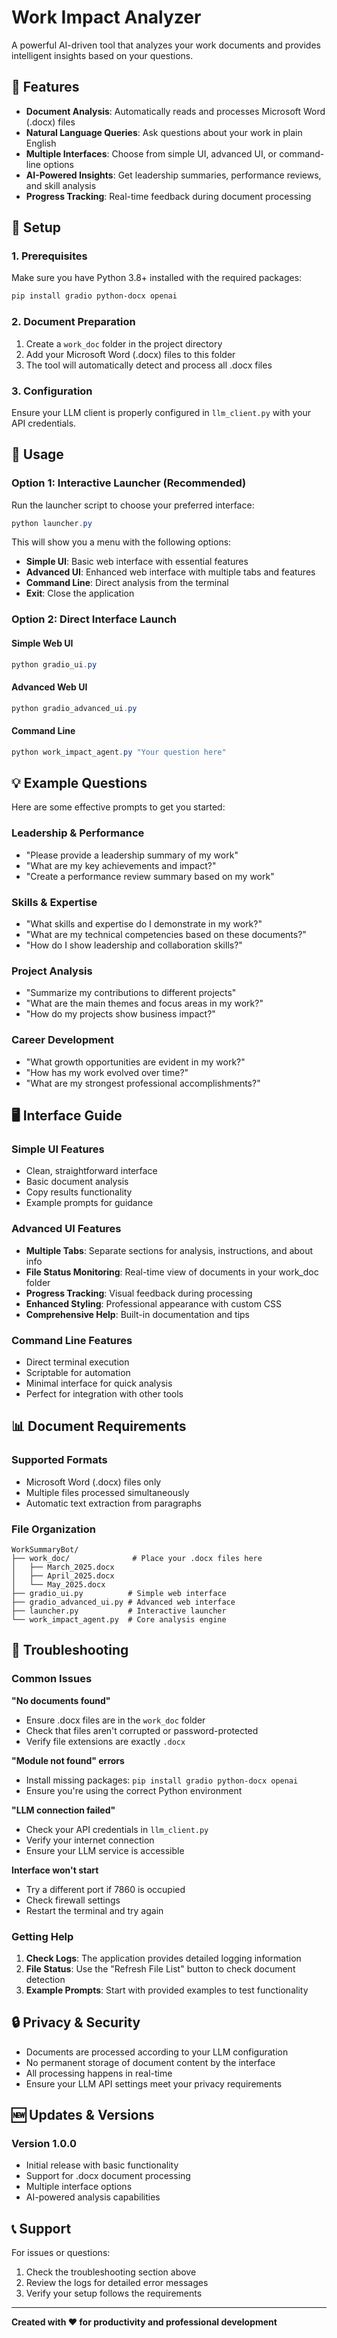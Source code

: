 # Work Impact Analyzer

A powerful AI-driven tool that analyzes your work documents and provides intelligent insights based on your questions.

## 🚀 Features

- **Document Analysis**: Automatically reads and processes Microsoft Word (.docx) files
- **Natural Language Queries**: Ask questions about your work in plain English  
- **Multiple Interfaces**: Choose from simple UI, advanced UI, or command-line options
- **AI-Powered Insights**: Get leadership summaries, performance reviews, and skill analysis
- **Progress Tracking**: Real-time feedback during document processing

## 📁 Setup

### 1. Prerequisites

Make sure you have Python 3.8+ installed with the required packages:

```powershell
pip install gradio python-docx openai
```

### 2. Document Preparation

1. Create a `work_doc` folder in the project directory
2. Add your Microsoft Word (.docx) files to this folder
3. The tool will automatically detect and process all .docx files

### 3. Configuration

Ensure your LLM client is properly configured in `llm_client.py` with your API credentials.

## 🎯 Usage

### Option 1: Interactive Launcher (Recommended)

Run the launcher script to choose your preferred interface:

```powershell
python launcher.py
```

This will show you a menu with the following options:
- **Simple UI**: Basic web interface with essential features
- **Advanced UI**: Enhanced web interface with multiple tabs and features  
- **Command Line**: Direct analysis from the terminal
- **Exit**: Close the application

### Option 2: Direct Interface Launch

#### Simple Web UI
```powershell
python gradio_ui.py
```

#### Advanced Web UI  
```powershell
python gradio_advanced_ui.py
```

#### Command Line
```powershell
python work_impact_agent.py "Your question here"
```

## 💡 Example Questions

Here are some effective prompts to get you started:

### Leadership & Performance
- "Please provide a leadership summary of my work"
- "What are my key achievements and impact?"
- "Create a performance review summary based on my work"

### Skills & Expertise
- "What skills and expertise do I demonstrate in my work?"
- "What are my technical competencies based on these documents?"
- "How do I show leadership and collaboration skills?"

### Project Analysis
- "Summarize my contributions to different projects"
- "What are the main themes and focus areas in my work?"
- "How do my projects show business impact?"

### Career Development
- "What growth opportunities are evident in my work?"
- "How has my work evolved over time?"
- "What are my strongest professional accomplishments?"

## 🖥️ Interface Guide

### Simple UI Features
- Clean, straightforward interface
- Basic document analysis
- Copy results functionality
- Example prompts for guidance

### Advanced UI Features
- **Multiple Tabs**: Separate sections for analysis, instructions, and about info
- **File Status Monitoring**: Real-time view of documents in your work_doc folder
- **Progress Tracking**: Visual feedback during processing
- **Enhanced Styling**: Professional appearance with custom CSS
- **Comprehensive Help**: Built-in documentation and tips

### Command Line Features
- Direct terminal execution
- Scriptable for automation
- Minimal interface for quick analysis
- Perfect for integration with other tools

## 📊 Document Requirements

### Supported Formats
- Microsoft Word (.docx) files only
- Multiple files processed simultaneously
- Automatic text extraction from paragraphs

### File Organization
```
WorkSummaryBot/
├── work_doc/              # Place your .docx files here
│   ├── March_2025.docx
│   ├── April_2025.docx
│   └── May_2025.docx
├── gradio_ui.py          # Simple web interface
├── gradio_advanced_ui.py # Advanced web interface  
├── launcher.py           # Interactive launcher
└── work_impact_agent.py  # Core analysis engine
```

## 🔧 Troubleshooting

### Common Issues

**"No documents found"**
- Ensure .docx files are in the `work_doc` folder
- Check that files aren't corrupted or password-protected
- Verify file extensions are exactly `.docx`

**"Module not found" errors**  
- Install missing packages: `pip install gradio python-docx openai`
- Ensure you're using the correct Python environment

**"LLM connection failed"**
- Check your API credentials in `llm_client.py`
- Verify your internet connection
- Ensure your LLM service is accessible

**Interface won't start**
- Try a different port if 7860 is occupied
- Check firewall settings
- Restart the terminal and try again

### Getting Help

1. **Check Logs**: The application provides detailed logging information
2. **File Status**: Use the "Refresh File List" button to check document detection
3. **Example Prompts**: Start with provided examples to test functionality

## 🔒 Privacy & Security

- Documents are processed according to your LLM configuration
- No permanent storage of document content by the interface
- All processing happens in real-time
- Ensure your LLM API settings meet your privacy requirements

## 🆕 Updates & Versions

### Version 1.0.0
- Initial release with basic functionality
- Support for .docx document processing
- Multiple interface options
- AI-powered analysis capabilities

## 📞 Support

For issues or questions:
1. Check the troubleshooting section above
2. Review the logs for detailed error messages  
3. Verify your setup follows the requirements

---

**Created with ❤️ for productivity and professional development**